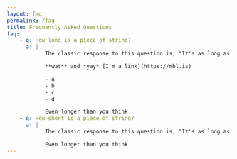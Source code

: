 ```yaml
---
layout: faq
permalink: /faq
title: Frequently Asked Questions
faq:
    - q: How long is a piece of string?
      a: |
            The classic response to this question is, "It's as long as you need it to be!" It's a playful way of saying that the length of a piece of string is indefinite and can vary depending on the context or what you intend to use it for.

            **wat** and *yay* [I'm a link](https://mbl.is)

            - a
            - b
            - c
            - d

            Even longer than you think
    - q: How short is a piece of string?
      a: |
            The classic response to this question is, "It's as long as you need it to be!" It's a playful way of saying that the length of a piece of string is indefinite and can vary depending on the context or what you intend to use it for.

            Even longer than you think
---
```

